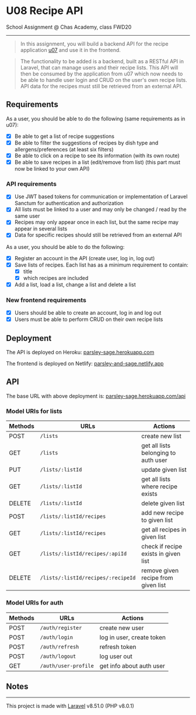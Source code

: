 # U08 Recipe API

School Assignment @ Chas Academy, class FWD20

---

>In this assignment, you will build a backend API for the recipe application [u07](https://github.com/chas-academy/u07-recipe-app-stenwall) and use it in the frontend.

>The functionality to be added is a backend, built as a RESTful API in Laravel, that can manage users and their recipe lists. This API will then be consumed by the application from u07 which now needs to be able to handle user login and CRUD on the user's own recipe lists. API data for the recipes must still be retrieved from an external API.

## Requirements

As a user, you should be able to do the following (same requirements as in u07):

- [x] Be able to get a list of recipe suggestions
- [x] Be able to filter the suggestions of recipes by dish type and allergens/preferences (at least six filters)
- [x] Be able to click on a recipe to see its information (with its own route)
- [x] Be able to save recipes in a list (edit/remove from list) (this part must now be linked to your own API)

### API requirements

- [x] Use JWT based tokens for communication or implementation of Laravel Sanctum for authentication and authorization
- [x] All lists must be linked to a user and may only be changed / read by the same user
- [x] Recipes may only appear once in each list, but the same recipe may appear in several lists
- [x] Data for specific recipes should still be retrieved from an external API

As a user, you should be able to do the following:

- [x] Register an account in the API (create user, log in, log out)
- [x] Save lists of recipes. Each list has as a minimum requirement to contain:
    - [x] title
    - [x] which recipes are included
- [x] Add a list, load a list, change a list and delete a list

### New frontend requirements


- [x] Users should be able to create an account, log in and log out
- [x] Users must be able to perform CRUD on their own recipe lists

## Deployment

The API is deployed on Heroku: [parsley-sage.herokuapp.com](https://parsley-sage.herokuapp.com/)

The frontend is deployed on Netlify: [parsley-and-sage.netlify.app](https://parsley-and-sage.netlify.app/)

## API

The base URL with above deployment is: [parsley-sage.herokuapp.com/api](https://parsley-sage.herokuapp.com/api)

### Model URIs for lists

| Methods | URLs | Actions |
|---|---|---|
| POST | `/lists` | create new list |
| GET | `/lists` | get all lists belonging to auth user |
| PUT | `/lists/:listId` | update given list |
| GET | `/lists/:listId` | get all lists where recipe exists |
| DELETE | `/lists/:listId`| delete given list |
| POST |  `/lists/:listId/recipes` | add new recipe to given list |
| GET | `/lists/:listId/recipes` | get all recipes in given list |
| GET | `/lists/:listId/recipes/:apiId` | check if recipe exists in given list |
| DELETE | `/lists/:listId/recipes/:recipeId` | remove given recipe from given list |

### Model URIs for auth

| Methods | URLs | Actions |
|---|---|---|
| POST | `/auth/register`| create new user |
| POST | `/auth/login` | log in user, create token |
| POST | `/auth/refresh` | refresh token |
| POST | `/auth/logout`| log user out |
| GET | `/auth/user-profile`| get info about auth user |

## Notes

---

This project is made with [Laravel](https://laravel.com/) v8.51.0 (PHP v8.0.1)